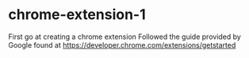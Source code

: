 # chrome-extension-1
First go at creating a chrome extension
Followed the guide provided by Google found at https://developer.chrome.com/extensions/getstarted
